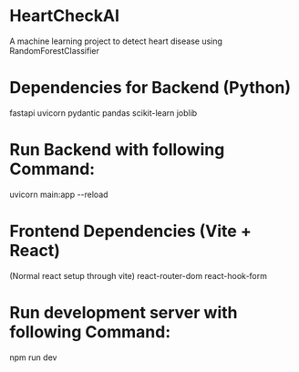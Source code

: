 # HeartCheckAI
A machine learning project to detect heart disease using RandomForestClassifier

# Dependencies for Backend (Python)
fastapi
uvicorn
pydantic
pandas
scikit-learn
joblib

# Run Backend with following Command:
uvicorn main:app --reload

# Frontend Dependencies (Vite + React)
(Normal react setup through vite)
react-router-dom
react-hook-form

# Run development server with following Command:
npm run dev
